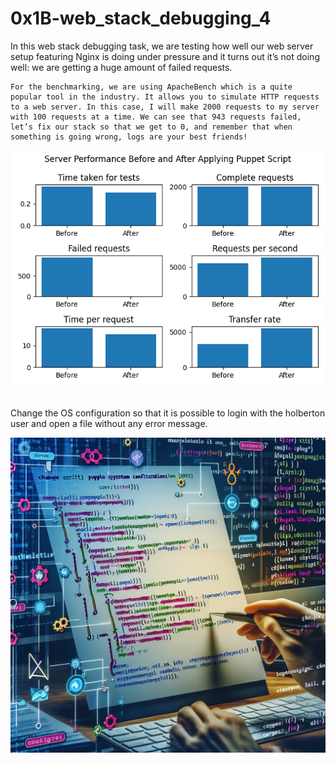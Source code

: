 <h1>0x1B-web_stack_debugging_4</h1>

<article>
<p>
    In this web stack debugging task, we are testing how well our web server setup featuring Nginx is doing under pressure and it turns out it’s not doing well: we are getting a huge amount of failed requests.

    For the benchmarking, we are using ApacheBench which is a quite popular tool in the industry. It allows you to simulate HTTP requests to a web server. In this case, I will make 2000 requests to my server with 100 requests at a time. We can see that 943 requests failed, let’s fix our stack so that we get to 0, and remember that when something is going wrong, logs are your best friends!
</p>
<img src="./assets/SERVERPerfor.png" alt="SERVER PERFORMANCE">
</article>
<br />
<article>
<p>
    Change the OS configuration so that it is possible to login with the holberton user and open a file without any error message.
</p>
<img src="./assets/OSConfig.png" alt="OSConfig">
</article>